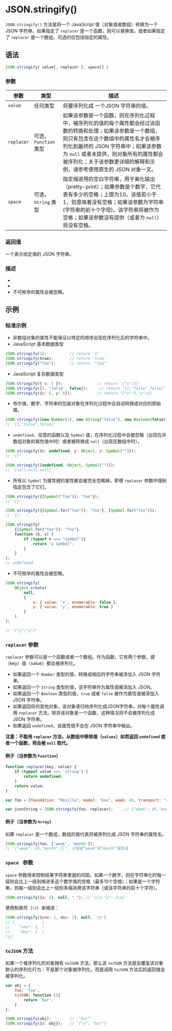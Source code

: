 # JSON.stringify()

`JSON.stringify()` 方法是将一个 JavaScript 值（对象或者数组）转换为一个 JSON 字符串，如果指定了 `replacer` 是一个函数，则可以替换值，或者如果指定了 `replacer` 是一个数组，可选的仅包括指定的属性。

## 语法

```javascript
JSON.stringify( value[, replacer [, space]] )
```

### 参数

| 参数       | 类型                  | 描述                                                         |
| ---------- | --------------------- | ------------------------------------------------------------ |
| `value`    | 任何类型              | 将要序列化成 一个JSON 字符串的值。                           |
| `replacer` | 可选，`Function` 类型 | 如果该参数是一个函数，则在序列化过程中，被序列化的值的每个属性都会经过该函数的转换和处理；如果该参数是一个数组，则只有包含在这个数组中的属性名才会被序列化到最终的 JSON 字符串中；如果该参数为 `null` 或者未提供，则对象所有的属性都会被序列化；关于该参数更详细的解释和示例，请参考使用原生的 JSON 对象一文。 |
| `space`    | 可选，`String` 类型   | 指定缩进用的空白字符串，用于美化输出（pretty-print）；如果参数是个数字，它代表有多少的空格；上限为10。该值若小于1，则意味着没有空格；如果该参数为字符串(字符串的前十个字母)，该字符串将被作为空格；如果该参数没有提供（或者为 `null`）将没有空格。 |

### 返回值

一个表示给定值的 JSON 字符串。

### 描述



- ​
- ​
- 不可枚举的属性会被忽略。

## 示例

### 标准示例

- 非数组对象的属性不能保证以特定的顺序出现在序列化后的字符串中。
- JavaScript 基本数据类型

```javascript
JSON.stringify(1);			// return '1'
JSON.stringify(true);		// return 'true'
JSON.stringify("foo");		// return '"foo"'
```

- JavaScript 复杂数据类型

```javascript
JSON.stringify({ x: 5 });				// return '{"x":5}'
JSON.stringify([1, "false", false]);	 // return '[1,"false",false]'
JSON.stringify({x: 5, y: 6});			// return "{"x":5,"y":6}
```

- 布尔值、数字、字符串的包装对象在序列化过程中会自动转换成对应的原始值。

```javascript
JSON.stringify([new Number(1), new String("false"), new Boolean(false)]);
// '[1,"false",false]'
```

- `undefined`、任意的函数以及 `Symbol` 值，在序列化过程中会被忽略（出现在非数组对象的属性值中时）或者被转换成 `null`（出现在数组中时）。

```javascript
JSON.stringify({x: undefined, y: Object, z: Symbol("")});
// '{}'

JSON.stringify([undefined, Object, Symbol("")]);
// '[null,null,null]' 
```

- 所有以 `Symbol` 为属性键的属性都会被完全忽略掉，即便 `replacer` 参数中强制指定包含了它们。

```javascript
JSON.stringify({[Symbol("foo")]: "foo"});
// '{}'

JSON.stringify({[Symbol.for("foo")]: "foo"}, [Symbol.for("foo")]);
// '{}'

JSON.stringify(
    {[Symbol.for("foo")]: "foo"}, 
    function (k, v) {
        if (typeof k === "symbol"){
            return "a symbol";
        }
    }
);
// undefined
```

- 不可枚举的属性会被忽略。

```javascript
JSON.stringify( 
    Object.create(
        null, 
        { 
            x: { value: 'x', enumerable: false }, 
            y: { value: 'y', enumerable: true } 
        }
    )
);

// "{"y":"y"}"
```

### `replacer` 参数

`replacer` 参数可以是一个函数或者一个数组。作为函数，它有两个参数，键（key）值（value）都会被序列化。

- 如果返回一个 `Number` 类型的值，转换成相应的字符串被添加入 JSON 字符串。
- 如果返回一个 `String` 类型的值，该字符串作为属性值被添加入 JSON。
- 如果返回一个 `Boolean` 类型的值，`true` 或者 `false` 被作为属性值被添加入 JSON 字符串。
- 如果返回任何其他对象，该对象递归地序列化成JSON字符串，对每个属性调用 `replacer` 方法。除非该对象是一个函数，这种情况将不会被序列化成 JSON 字符串。
- 如果返回 `undefined`，该属性值不会在 JSON 字符串中输出。

**注意：不能用 `replacer` 方法，从数组中移除值（`values`）如若返回 `undefined` 或者一个函数，将会被 `null` 取代。**

#### 例子（当参数为 `Function`）

```javascript
function replacer(key, value) {
    if (typeof value === 'string') {
        return undefined;
    }
    return value;
}

var foo = {foundation: "Mozilla", model: "box", week: 45, transport: "car", month: 7};

var jsonString = JSON.stringify(foo, replacer);		// {"week": 45,"month": 7}
```

#### 例子（当参数为 `Array`）

如果 `replacer` 是一个数组，数组的值代表将被序列化成 JSON 字符串的属性名。

```javascript
JSON.stringify(foo, ['week', 'month']);
// '{"week": 45,"month":7}', 只保留“week”和“month”属性值
```

### `space ` 参数

`space` 参数用来控制结果字符串里面的间距。如果一个数字，则在字符串化时每一级别会比上一级别缩进多这个数字值的空格（最多10个空格）；如果是一个字符串，则每一级别会比上一级别多缩进用该字符串（或该字符串的前十个字符）。

```javascript
JSON.stringify({a: 2}, null, " "); // '{\n "a": 2\n}'
```

使用制表符（`\t`）来缩进：

```javascript
JSON.stringify({uno: 1, dos: 2}, null, '\t')
//'{            \
//    "uno": 1, \
//    "dos": 2  \
//}'
```

### `toJSON` 方法

如果一个被序列化的对象拥有 `toJSON` 方法，那么该 `toJSON` 方法就会覆盖该对象默认的序列化行为：不是那个对象被序列化，而是调用 `toJSON` 方法后的返回值会被序列化。

```javascript
var obj = {
    foo: 'foo',
    toJSON: function (){
        return 'bar';
    }
};

JSON.stringify(obj); 		// '"bar"'
JSON.stringify({x: obj}); 	// '{"x": "bar"}'
```
